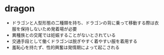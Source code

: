 # dragon

- ドラゴンと人型形態の二種類を持ち、ドラゴンの背に乗って移動する際は衣服を保持しないため発着場が必要
- 異種族との交尾では妊娠することがないとされている
- 交通手段として働くドラゴンは脱ぎやすく着やすい服を着用する
- 羞恥心を持たず、性的興奮は発情期によって起こされる
